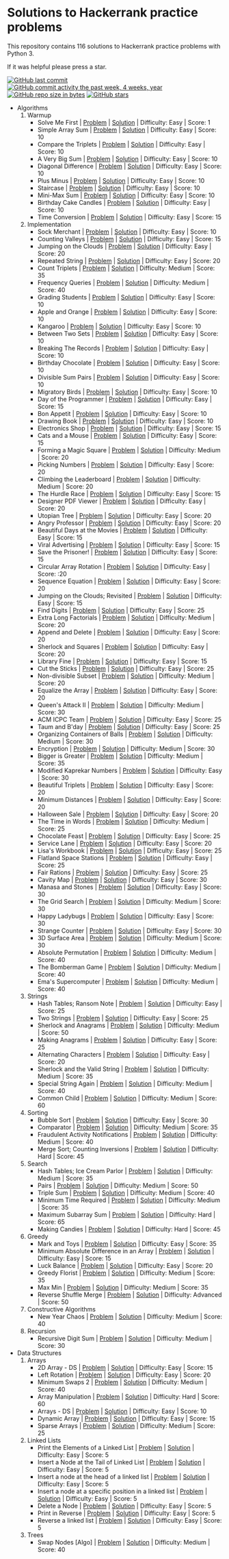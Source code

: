 # Solutions to Hackerrank practice problems
This repository contains 116 solutions to Hackerrank practice problems with Python 3.

If it was helpful please press a star.

[![GitHub last commit](https://img.shields.io/github/last-commit/dispe1/Hackerrank-Solutions.svg)](https://github.com/dispe1/Hackerrank-Solutions)
[![GitHub commit activity the past week, 4 weeks, year](https://img.shields.io/github/commit-activity/y/dispe1/Hackerrank-Solutions.svg)](https://github.com/dispe1/Hackerrank-Solutions)
[![GitHub repo size in bytes](https://img.shields.io/github/repo-size/dispe1/Hackerrank-Solutions.svg)](https://github.com/dispe1/Hackerrank-Solutions)
[![GitHub stars](https://img.shields.io/github/stars/dispe1/Hackerrank-Solutions.svg)](https://github.com/dispe1/Hackerrank-Solutions)

- Algorithms
    01. Warmup
        - Solve Me First | [Problem](https://www.hackerrank.com/challenges/solve-me-first/problem) | [Solution](https://github.com/dispe1/Hackerrank-Solutions/blob/master/Algorithms/01.%20Warmup/001.%20Solve%20Me%20First.py) | Difficulty: Easy | Score: 1
        - Simple Array Sum | [Problem](https://www.hackerrank.com/challenges/simple-array-sum/problem) | [Solution](https://github.com/dispe1/Hackerrank-Solutions/blob/master/Algorithms/01.%20Warmup/002.%20Simple%20Array%20Sum.py) | Difficulty: Easy | Score: 10
        - Compare the Triplets | [Problem](https://www.hackerrank.com/challenges/compare-the-triplets/problem) | [Solution](https://github.com/dispe1/Hackerrank-Solutions/blob/master/Algorithms/01.%20Warmup/003.%20Compare%20the%20Triplets.py) | Difficulty: Easy | Score: 10
        - A Very Big Sum | [Problem](https://www.hackerrank.com/challenges/a-very-big-sum/problem) | [Solution](https://github.com/dispe1/Hackerrank-Solutions/blob/master/Algorithms/01.%20Warmup/004.%20A%20Very%20Big%20Sum.py) | Difficulty: Easy | Score: 10
        - Diagonal Difference | [Problem](https://www.hackerrank.com/challenges/diagonal-difference/problem) | [Solution](https://github.com/dispe1/Hackerrank-Solutions/blob/master/Algorithms/01.%20Warmup/005.%20Diagonal%20Difference.py) | Difficulty: Easy | Score: 10
        - Plus Minus | [Problem](https://www.hackerrank.com/challenges/plus-minus/problem) | [Solution](https://github.com/dispe1/Hackerrank-Solutions/blob/master/Algorithms/01.%20Warmup/006.%20Plus%20Minus.py) | Difficulty: Easy | Score: 10
        - Staircase | [Problem](https://www.hackerrank.com/challenges/staircase/problem) | [Solution](https://github.com/dispe1/Hackerrank-Solutions/blob/master/Algorithms/01.%20Warmup/007.%20Staircase.py) | Difficulty: Easy | Score: 10
        - Mini-Max Sum | [Problem](https://www.hackerrank.com/challenges/mini-max-sum/problem) | [Solution](https://github.com/dispe1/Hackerrank-Solutions/blob/master/Algorithms/01.%20Warmup/008.%20Mini-Max%20Sum.py) | Difficulty: Easy | Score: 10
        - Birthday Cake Candles | [Problem](https://www.hackerrank.com/challenges/birthday-cake-candles/problem) | [Solution](https://github.com/dispe1/Hackerrank-Solutions/blob/master/Algorithms/01.%20Warmup/009.%20Birthday%20Cake%20Candles.py) | Difficulty: Easy | Score: 10
        - Time Conversion | [Problem](https://www.hackerrank.com/challenges/time-conversion/problem) | [Solution](https://github.com/dispe1/Hackerrank-Solutions/blob/master/Algorithms/01.%20Warmup/010.%20Time%20Conversion.py) | Difficulty: Easy | Score: 15
    02. Implementation
        - Sock Merchant | [Problem](https://www.hackerrank.com/challenges/sock-merchant/problem) | [Solution](https://github.com/dispe1/Hackerrank-Solutions/blob/master/Algorithms/02.%20Implementation/001.%20Sock%20Merchant.py) | Difficulty: Easy | Score: 10
        - Counting Valleys | [Problem](https://www.hackerrank.com/challenges/counting-valleys/problem) | [Solution](https://github.com/dispe1/Hackerrank-Solutions/blob/master/Algorithms/02.%20Implementation/002.%20Counting%20Valleys.py) | Difficulty: Easy | Score: 15
        - Jumping on the Clouds | [Problem](https://www.hackerrank.com/challenges/jumping-on-the-clouds/problem) | [Solution](https://github.com/dispe1/Hackerrank-Solutions/blob/master/Algorithms/02.%20Implementation/003.%20Jumping%20on%20the%20Clouds.py) | Difficulty: Easy | Score: 20
        - Repeated String | [Problem](https://www.hackerrank.com/challenges/repeated-string/problem) | [Solution](https://github.com/dispe1/Hackerrank-Solutions/blob/master/Algorithms/02.%20Implementation/004.%20Repeated%20String.py) | Difficulty: Easy | Score: 20
        - Count Triplets | [Problem](https://www.hackerrank.com/challenges/count-triplets-1/problem) | [Solution](https://github.com/dispe1/Hackerrank-Solutions/blob/master/Algorithms/02.%20Implementation/005.%20Count%20Triplets.py) | Difficulty: Medium | Score: 35
        - Frequency Queries | [Problem](https://www.hackerrank.com/challenges/frequency-queries/problem) | [Solution](https://github.com/dispe1/Hackerrank-Solutions/blob/master/Algorithms/02.%20Implementation/006.%20Frequency%20Queries.py) | Difficulty: Medium | Score: 40
        - Grading Students | [Problem](https://www.hackerrank.com/challenges/grading/problem) | [Solution](https://github.com/dispe1/Hackerrank-Solutions/blob/master/Algorithms/02.%20Implementation/007.%20Grading%20Students.py) | Difficulty: Easy | Score: 10
        - Apple and Orange | [Problem](https://www.hackerrank.com/challenges/apple-and-orange/problem) | [Solution](https://github.com/dispe1/Hackerrank-Solutions/blob/master/Algorithms/02.%20Implementation/008.%20Apple%20and%20Orange.py) | Difficulty: Easy | Score: 10
        - Kangaroo | [Problem](https://www.hackerrank.com/challenges/kangaroo/problem) | [Solution](https://github.com/dispe1/Hackerrank-Solutions/blob/master/Algorithms/02.%20Implementation/009.%20Kangaroo.py) | Difficulty: Easy | Score: 10
        - Between Two Sets | [Problem](https://www.hackerrank.com/challenges/between-two-sets/problem) | [Solution](https://github.com/dispe1/Hackerrank-Solutions/blob/master/Algorithms/02.%20Implementation/010.%20Between%20Two%20Sets.py) | Difficulty: Easy | Score: 10
        - Breaking The Records | [Problem](https://www.hackerrank.com/challenges/breaking-best-and-worst-records/problem) | [Solution](https://github.com/dispe1/Hackerrank-Solutions/blob/master/Algorithms/02.%20Implementation/011.%20Breaking%20The%20Records.py) | Difficulty: Easy | Score: 10
        - Birthday Chocolate | [Problem](https://www.hackerrank.com/challenges/the-birthday-bar/problem) | [Solution](https://github.com/dispe1/Hackerrank-Solutions/blob/master/Algorithms/02.%20Implementation/012.%20Birthday%20Chocolate.py) | Difficulty: Easy | Score: 10
        - Divisible Sum Pairs | [Problem](https://www.hackerrank.com/challenges/divisible-sum-pairs/problem) | [Solution](https://github.com/dispe1/Hackerrank-Solutions/blob/master/Algorithms/02.%20Implementation/013.%20Divisible%20Sum%20Pairs.py) | Difficulty: Easy | Score: 10
        - Migratory Birds | [Problem](https://www.hackerrank.com/challenges/migratory-birds/problem) | [Solution](https://github.com/dispe1/Hackerrank-Solutions/blob/master/Algorithms/02.%20Implementation/014.%20Migratory%20Birds.py) | Difficulty: Easy | Score: 10
        - Day of the Programmer | [Problem](https://www.hackerrank.com/challenges/day-of-the-programmer/problem) | [Solution](https://github.com/dispe1/Hackerrank-Solutions/blob/master/Algorithms/02.%20Implementation/015.%20Day%20of%20the%20Programmer.py) | Difficulty: Easy | Score: 15
        - Bon Appetit | [Problem](https://www.hackerrank.com/challenges/bon-appetit/problem) | [Solution](https://github.com/dispe1/Hackerrank-Solutions/blob/master/Algorithms/02.%20Implementation/016.%20Bon%20Appetit.py) | Difficulty: Easy | Score: 10
        - Drawing Book | [Problem](https://www.hackerrank.com/challenges/drawing-book/problem) | [Solution](https://github.com/dispe1/Hackerrank-Solutions/blob/master/Algorithms/02.%20Implementation/017.%20Drawing%20Book.py) | Difficulty: Easy | Score: 10
        - Electronics Shop | [Problem](https://www.hackerrank.com/challenges/electronics-shop/problem) | [Solution](https://github.com/dispe1/Hackerrank-Solutions/blob/master/Algorithms/02.%20Implementation/018.%20Electronics%20Shop.py) | Difficulty: Easy | Score: 15
        - Cats and a Mouse | [Problem](https://www.hackerrank.com/challenges/cats-and-a-mouse/problem) | [Solution](https://github.com/dispe1/Hackerrank-Solutions/blob/master/Algorithms/02.%20Implementation/019.%20Cats%20and%20a%20Mouse.py) | Difficulty: Easy | Score: 15
        - Forming a Magic Square | [Problem](https://www.hackerrank.com/challenges/magic-square-forming/problem) | [Solution](https://github.com/dispe1/Hackerrank-Solutions/blob/master/Algorithms/02.%20Implementation/020.%20Forming%20a%20Magic%20Square.py) | Difficulty: Medium | Score: 20
        - Picking Numbers | [Problem](https://www.hackerrank.com/challenges/picking-numbers/problem) | [Solution](https://github.com/dispe1/Hackerrank-Solutions/blob/master/Algorithms/02.%20Implementation/021.%20Picking%20Numbers.py) | Difficulty: Easy | Score: 20
        - Climbing the Leaderboard | [Problem](https://www.hackerrank.com/challenges/climbing-the-leaderboard/problem) | [Solution](https://github.com/dispe1/Hackerrank-Solutions/blob/master/Algorithms/02.%20Implementation/022.%20Climbing%20the%20Leaderboard.py) | Difficulty: Medium | Score: 20
        - The Hurdle Race | [Problem](https://www.hackerrank.com/challenges/the-hurdle-race/problem) | [Solution](https://github.com/dispe1/Hackerrank-Solutions/blob/master/Algorithms/02.%20Implementation/023.%20The%20Hurdle%20Race.py) | Difficulty: Easy | Score: 15
        - Designer PDF Viewer | [Problem](https://www.hackerrank.com/challenges/designer-pdf-viewer/problem) | [Solution](https://github.com/dispe1/Hackerrank-Solutions/blob/master/Algorithms/02.%20Implementation/024.%20Designer%20PDF%20Viewer.py) | Difficulty: Easy | Score: 20
        - Utopian Tree | [Problem](https://www.hackerrank.com/challenges/utopian-tree/problem) | [Solution](https://github.com/dispe1/Hackerrank-Solutions/blob/master/Algorithms/02.%20Implementation/025.%20Utopian%20Tree.py) | Difficulty: Easy | Score: 20
        - Angry Professor | [Problem](https://www.hackerrank.com/challenges/angry-professor/problem) | [Solution](https://github.com/dispe1/Hackerrank-Solutions/blob/master/Algorithms/02.%20Implementation/026.%20Angry%20Professor.py) | Difficulty: Easy | Score: 20
        - Beautiful Days at the Movies | [Problem](https://www.hackerrank.com/challenges/beautiful-days-at-the-movies/problem) | [Solution](https://github.com/dispe1/Hackerrank-Solutions/blob/master/Algorithms/02.%20Implementation/027.%20Beautiful%20Days%20at%20the%20Movies.py) | Difficulty: Easy | Score: 15
        - Viral Advertising | [Problem](https://www.hackerrank.com/challenges/strange-advertising/problem) | [Solution](https://github.com/dispe1/Hackerrank-Solutions/blob/master/Algorithms/02.%20Implementation/028.%20Viral%20Advertising.py) | Difficulty: Easy | Score: 15
        - Save the Prisoner! | [Problem](https://www.hackerrank.com/challenges/save-the-prisoner/problem) | [Solution](https://github.com/dispe1/Hackerrank-Solutions/blob/master/Algorithms/02.%20Implementation/029.%20Save%20the%20Prisoner!.py) | Difficulty: Easy | Score: 15
        - Circular Array Rotation | [Problem](https://www.hackerrank.com/challenges/circular-array-rotation/problem) | [Solution](https://github.com/dispe1/Hackerrank-Solutions/blob/master/Algorithms/02.%20Implementation/030.%20Circular%20Array%20Rotation.py) | Difficulty: Easy | Score: :20
        - Sequence Equation | [Problem](https://www.hackerrank.com/challenges/permutation-equation/problem) | [Solution](https://github.com/dispe1/Hackerrank-Solutions/blob/master/Algorithms/02.%20Implementation/031.%20Sequence%20Equation.py) | Difficulty: Easy | Score: 20
        - Jumping on the Clouds; Revisited | [Problem](https://www.hackerrank.com/challenges/jumping-on-the-clouds-revisited/problem) | [Solution](https://github.com/dispe1/Hackerrank-Solutions/blob/master/Algorithms/02.%20Implementation/032.%20Jumping%20on%20the%20Clouds;%20Revisited.py) | Difficulty: Easy | Score: 15
        - Find Digits | [Problem](https://www.hackerrank.com/challenges/find-digits/problem) | [Solution](https://github.com/dispe1/Hackerrank-Solutions/blob/master/Algorithms/02.%20Implementation/033.%20Find%20Digits.py) | Difficulty: Easy | Score: 25
        - Extra Long Factorials | [Problem](https://www.hackerrank.com/challenges/extra-long-factorials/problem) | [Solution](https://github.com/dispe1/Hackerrank-Solutions/blob/master/Algorithms/02.%20Implementation/034.%20Extra%20Long%20Factorials.py) | Difficulty: Medium | Score: 20
        - Append and Delete | [Problem](https://www.hackerrank.com/challenges/append-and-delete/problem) | [Solution](https://github.com/dispe1/Hackerrank-Solutions/blob/master/Algorithms/02.%20Implementation/035.%20Append%20and%20Delete.py) | Difficulty: Easy | Score: 20
        - Sherlock and Squares | [Problem](https://www.hackerrank.com/challenges/sherlock-and-squares/problem) | [Solution](https://github.com/dispe1/Hackerrank-Solutions/blob/master/Algorithms/02.%20Implementation/036.%20Sherlock%20and%20Squares.py) | Difficulty: Easy | Score: 20
        - Library Fine | [Problem](https://www.hackerrank.com/challenges/library-fine/problem) | [Solution](https://github.com/dispe1/Hackerrank-Solutions/blob/master/Algorithms/02.%20Implementation/037.%20Library%20Fine.py) | Difficulty: Easy | Score: 15
        - Cut the Sticks | [Problem](https://www.hackerrank.com/challenges/cut-the-sticks/problem) | [Solution](https://github.com/dispe1/Hackerrank-Solutions/blob/master/Algorithms/02.%20Implementation/038.%20Cut%20the%20Sticks.py) | Difficulty: Easy | Score: 25
        - Non-divisible Subset | [Problem](https://www.hackerrank.com/challenges/non-divisible-subset/problem) | [Solution](https://github.com/dispe1/Hackerrank-Solutions/blob/master/Algorithms/02.%20Implementation/039.%20Non-divisible%20Subset.py) | Difficulty: Medium | Score: 20
        - Equalize the Array | [Problem](https://www.hackerrank.com/challenges/equality-in-a-array/problem) | [Solution](https://github.com/dispe1/Hackerrank-Solutions/blob/master/Algorithms/02.%20Implementation/040.%20Equalize%20the%20Array.py) | Difficulty: Easy | Score: 20
        - Queen's Attack II | [Problem](https://www.hackerrank.com/challenges/queens-attack-2/problem) | [Solution](https://github.com/dispe1/Hackerrank-Solutions/blob/master/Algorithms/02.%20Implementation/041.%20Queen's%20Attack%20II.py) | Difficulty: Medium | Score: 30
        - ACM ICPC Team | [Problem](https://www.hackerrank.com/challenges/acm-icpc-team/problem) | [Solution](https://github.com/dispe1/Hackerrank-Solutions/blob/master/Algorithms/02.%20Implementation/042.%20ACM%20ICPC%20Team.py) | Difficulty: Easy | Score: 25
        - Taum and B'day | [Problem](https://www.hackerrank.com/challenges/taum-and-bday/problem) | [Solution](https://github.com/dispe1/Hackerrank-Solutions/blob/master/Algorithms/02.%20Implementation/043.%20Taum%20and%20B'day.py) | Difficulty: Easy | Score: 25
        - Organizing Containers of Balls | [Problem](https://www.hackerrank.com/challenges/organizing-containers-of-balls/problem) | [Solution](https://github.com/dispe1/Hackerrank-Solutions/blob/master/Algorithms/02.%20Implementation/044.%20Organizing%20Containers%20of%20Balls.py) | Difficulty: Medium | Score: 30
        - Encryption | [Problem](https://www.hackerrank.com/challenges/encryption/problem) | [Solution](https://github.com/dispe1/Hackerrank-Solutions/blob/master/Algorithms/02.%20Implementation/045.%20Encryption.py) | Difficulty: Medium | Score: 30
        - Bigger is Greater | [Problem](https://www.hackerrank.com/challenges/bigger-is-greater/problem) | [Solution](https://github.com/dispe1/Hackerrank-Solutions/blob/master/Algorithms/02.%20Implementation/046.%20Bigger%20is%20Greater.py) | Difficulty: Medium | Score: 35
        - Modified Kaprekar Numbers | [Problem](https://www.hackerrank.com/challenges/kaprekar-numbers/problem) | [Solution](https://github.com/dispe1/Hackerrank-Solutions/blob/master/Algorithms/02.%20Implementation/047.%20Modified%20Kaprekar%20Numbers.py) | Difficulty: Easy | Score: 30
        - Beautiful Triplets | [Problem](https://www.hackerrank.com/challenges/beautiful-triplets/problem) | [Solution](https://github.com/dispe1/Hackerrank-Solutions/blob/master/Algorithms/02.%20Implementation/048.%20Beautiful%20Triplets.py) | Difficulty: Easy | Score: 20
        - Minimum Distances | [Problem](https://www.hackerrank.com/challenges/minimum-distances/problem) | [Solution](https://github.com/dispe1/Hackerrank-Solutions/blob/master/Algorithms/02.%20Implementation/049.%20Minimum%20Distances.py) | Difficulty: Easy | Score: 20
        - Halloween Sale | [Problem](https://www.hackerrank.com/challenges/halloween-sale/problem) | [Solution](https://github.com/dispe1/Hackerrank-Solutions/blob/master/Algorithms/02.%20Implementation/050.%20Halloween%20Sale.py) | Difficulty: Easy | Score: 20
        - The Time in Words | [Problem](https://www.hackerrank.com/challenges/the-time-in-words/problem) | [Solution](https://github.com/dispe1/Hackerrank-Solutions/blob/master/Algorithms/02.%20Implementation/051.%20The%20Time%20in%20Words.py) | Difficulty: Medium | Score: 25
        - Chocolate Feast | [Problem](https://www.hackerrank.com/challenges/chocolate-feast/problem) | [Solution](https://github.com/dispe1/Hackerrank-Solutions/blob/master/Algorithms/02.%20Implementation/052.%20Chocolate%20Feast.py) | Difficulty: Easy | Score: 25
        - Service Lane | [Problem](https://www.hackerrank.com/challenges/service-lane/problem) | [Solution](https://github.com/dispe1/Hackerrank-Solutions/blob/master/Algorithms/02.%20Implementation/053.%20Service%20Lane.py) | Difficulty: Easy | Score: 20
        - Lisa's Workbook | [Problem](https://www.hackerrank.com/challenges/lisa-workbook/problem) | [Solution](https://github.com/dispe1/Hackerrank-Solutions/blob/master/Algorithms/02.%20Implementation/054.%20Lisa's%20Workbook.py) | Difficulty: Easy | Score: 25
        - Flatland Space Stations | [Problem](https://www.hackerrank.com/challenges/flatland-space-stations/problem) | [Solution](https://github.com/dispe1/Hackerrank-Solutions/blob/master/Algorithms/02.%20Implementation/055.%20Flatland%20Space%20Stations.py) | Difficulty: Easy | Score: 25
        - Fair Rations | [Problem](https://www.hackerrank.com/challenges/fair-rations/problem) | [Solution](https://github.com/dispe1/Hackerrank-Solutions/blob/master/Algorithms/02.%20Implementation/056.%20Fair%20Rations.py) | Difficulty: Easy | Score: 25
        - Cavity Map | [Problem](https://www.hackerrank.com/challenges/cavity-map/problem) | [Solution](https://github.com/dispe1/Hackerrank-Solutions/blob/master/Algorithms/02.%20Implementation/057.%20Cavity%20Map.py) | Difficulty: Easy | Score: 30
        - Manasa and Stones | [Problem](https://www.hackerrank.com/challenges/manasa-and-stones/problem) | [Solution](https://github.com/dispe1/Hackerrank-Solutions/blob/master/Algorithms/02.%20Implementation/058.%20Manasa%20and%20Stones.py) | Difficulty: Easy | Score: 30
        - The Grid Search | [Problem](https://www.hackerrank.com/challenges/the-grid-search/problem) | [Solution](https://github.com/dispe1/Hackerrank-Solutions/blob/master/Algorithms/02.%20Implementation/059.%20The%20Grid%20Search.py) | Difficulty: Medium | Score: 30
        - Happy Ladybugs | [Problem](https://www.hackerrank.com/challenges/happy-ladybugs/problem) | [Solution](https://github.com/dispe1/Hackerrank-Solutions/blob/master/Algorithms/02.%20Implementation/060.%20Happy%20Ladybugs.py) | Difficulty: Easy | Score: 30
        - Strange Counter | [Problem](https://www.hackerrank.com/challenges/strange-code/problem) | [Solution](https://github.com/dispe1/Hackerrank-Solutions/blob/master/Algorithms/02.%20Implementation/061.%20Strange%20Counter.py) | Difficulty: Easy | Score: 30
        - 3D Surface Area | [Problem](https://www.hackerrank.com/challenges/3d-surface-area/problem) | [Solution](https://github.com/dispe1/Hackerrank-Solutions/blob/master/Algorithms/02.%20Implementation/062.%203D%20Surface%20Area.py) | Difficulty: Medium | Score: 30
        - Absolute Permutation | [Problem](https://www.hackerrank.com/challenges/absolute-permutation/problem) | [Solution](https://github.com/dispe1/Hackerrank-Solutions/blob/master/Algorithms/02.%20Implementation/063.%20Absolute%20Permutation.py) | Difficulty: Medium | Score: 40
        - The Bomberman Game | [Problem](https://www.hackerrank.com/challenges/bomber-man/problem) | [Solution](https://github.com/dispe1/Hackerrank-Solutions/blob/master/Algorithms/02.%20Implementation/064.%20The%20Bomberman%20Game.py) | Difficulty: Medium | Score: 40
        - Ema's Supercomputer | [Problem](https://www.hackerrank.com/challenges/two-pluses/problem) | [Solution](https://github.com/dispe1/Hackerrank-Solutions/blob/master/Algorithms/02.%20Implementation/065.%20Ema's%20Supercomputer.py) | Difficulty: Medium | Score: 40
    03. Strings
        - Hash Tables; Ransom Note | [Problem](https://www.hackerrank.com/challenges/ctci-ransom-note/problem) | [Solution](https://github.com/dispe1/Hackerrank-Solutions/blob/master/Algorithms/03.%20Strings/001.%20Hash%20Tables;%20Ransom%20Note.py) | Difficulty: Easy | Score: 25
        - Two Strings | [Problem](https://www.hackerrank.com/challenges/two-strings/problem) | [Solution](https://github.com/dispe1/Hackerrank-Solutions/blob/master/Algorithms/03.%20Strings/002.%20Two%20Strings.py) | Difficulty: Easy | Score: 25
        - Sherlock and Anagrams | [Problem](https://www.hackerrank.com/challenges/sherlock-and-anagrams/problem) | [Solution](https://github.com/dispe1/Hackerrank-Solutions/blob/master/Algorithms/03.%20Strings/003.%20Sherlock%20and%20Anagrams.py) | Difficulty: Medium | Score: 50
        - Making Anagrams | [Problem](https://www.hackerrank.com/challenges/ctci-making-anagrams/problem) | [Solution](https://github.com/dispe1/Hackerrank-Solutions/blob/master/Algorithms/03.%20Strings/004.%20Making%20Anagrams.py) | Difficulty: Easy | Score: 25
        - Alternating Characters | [Problem](https://www.hackerrank.com/challenges/alternating-characters/problem) | [Solution](https://github.com/dispe1/Hackerrank-Solutions/blob/master/Algorithms/03.%20Strings/005.%20Alternating%20Characters.py) | Difficulty: Easy | Score: 20
        - Sherlock and the Valid String | [Problem](https://www.hackerrank.com/challenges/alternating-characters/problem) | [Solution](https://github.com/dispe1/Hackerrank-Solutions/blob/master/Algorithms/03.%20Strings/006.%20Sherlock%20and%20the%20Valid%20String.py) | Difficulty: Medium | Score: 35
        - Special String Again | [Problem](https://www.hackerrank.com/challenges/special-palindrome-again/problem) | [Solution](https://github.com/dispe1/Hackerrank-Solutions/blob/master/Algorithms/03.%20Strings/007.%20Special%20String%20Again.py) | Difficulty: Medium | Score: 40
        - Common Child | [Problem](https://www.hackerrank.com/challenges/common-child/problem) | [Solution](https://github.com/dispe1/Hackerrank-Solutions/blob/master/Algorithms/03.%20Strings/008.%20Common%20Child.py) | Difficulty: Medium | Score: 60
    04. Sorting
        - Bubble Sort | [Problem](https://www.hackerrank.com/challenges/ctci-bubble-sort/problem) | [Solution](https://github.com/dispe1/Hackerrank-Solutions/blob/master/Algorithms/04.%20Sorting/001.%20Bubble%20Sort.py) | Difficulty: Easy | Score: 30
        - Comparator | [Problem](https://www.hackerrank.com/challenges/ctci-comparator-sorting/problem) | [Solution](https://github.com/dispe1/Hackerrank-Solutions/blob/master/Algorithms/04.%20Sorting/002.%20Comparator.py) | Difficulty: Medium | Score: 35
        - Fraudulent Activity Notifications | [Problem](https://www.hackerrank.com/challenges/fraudulent-activity-notifications/problem) | [Solution](https://github.com/dispe1/Hackerrank-Solutions/blob/master/Algorithms/04.%20Sorting/003.%20Fraudulent%20Activity%20Notifications.py) | Difficulty: Medium | Score: 40
        - Merge Sort; Counting Inversions | [Problem](https://www.hackerrank.com/challenges/ctci-merge-sort/problem) | [Solution](https://github.com/dispe1/Hackerrank-Solutions/blob/master/Algorithms/04.%20Sorting/004.%20Merge%20Sort;%20Counting%20Inversions.py) | Difficulty: Hard | Score: 45
    05. Search
        - Hash Tables; Ice Cream Parlor | [Problem](https://www.hackerrank.com/challenges/ctci-ice-cream-parlor/problem) | [Solution](https://github.com/dispe1/Hackerrank-Solutions/blob/master/Algorithms/05.%20Search/001.%20Hash%20Tables;%20Ice%20Cream%20Parlor.py) | Difficulty: Medium | Score: 35
        - Pairs | [Problem](https://www.hackerrank.com/challenges/pairs/problem) | [Solution](https://github.com/dispe1/Hackerrank-Solutions/blob/master/Algorithms/05.%20Search/002.%20Pairs.py) | Difficulty: Medium | Score: 50
        - Triple Sum | [Problem](https://www.hackerrank.com/challenges/triple-sum/problem) | [Solution](https://github.com/dispe1/Hackerrank-Solutions/blob/master/Algorithms/05.%20Search/003.%20Triple%20Sum.py) | Difficulty: Medium | Score: 40
        - Minimum Time Required | [Problem](https://www.hackerrank.com/challenges/minimum-time-required/problem) | [Solution](https://github.com/dispe1/Hackerrank-Solutions/blob/master/Algorithms/05.%20Search/004.%20Minimum%20Time%20Required.py) | Difficulty: Medium | Score: 35
        - Maximum Subarray Sum | [Problem](https://www.hackerrank.com/challenges/maximum-subarray-sum/problem) | [Solution](https://github.com/dispe1/Hackerrank-Solutions/blob/master/Algorithms/05.%20Search/005.%20Maximum%20Subarray%20Sum.py) | Difficulty: Hard | Score: 65
        - Making Candies | [Problem](https://www.hackerrank.com/challenges/making-candies/problem) | [Solution](https://github.com/dispe1/Hackerrank-Solutions/blob/master/Algorithms/05.%20Search/006.%20Making%20Candies.py) | Difficulty: Hard | Score: 45
    07. Greedy
        - Mark and Toys | [Problem](https://www.hackerrank.com/challenges/mark-and-toys/problem) | [Solution](https://github.com/dispe1/Hackerrank-Solutions/blob/master/Algorithms/07.%20Greedy/001.%20Mark%20and%20Toys.py) | Difficulty: Easy | Score: 35
        - Minimum Absolute Difference in an Array | [Problem](https://www.hackerrank.com/challenges/minimum-absolute-difference-in-an-array/problem) | [Solution](https://github.com/dispe1/Hackerrank-Solutions/blob/master/Algorithms/07.%20Greedy/002.%20Minimum%20Absolute%20Difference%20in%20an%20Array.py) | Difficulty: Easy | Score: 15
        - Luck Balance | [Problem](https://www.hackerrank.com/challenges/luck-balance/problem) | [Solution](https://github.com/dispe1/Hackerrank-Solutions/blob/master/Algorithms/07.%20Greedy/003.%20Luck%20Balance.py) | Difficulty: Easy | Score: 20
        - Greedy Florist | [Problem](https://www.hackerrank.com/challenges/greedy-florist/problem) | [Solution](https://github.com/dispe1/Hackerrank-Solutions/blob/master/Algorithms/07.%20Greedy/004.%20Greedy%20Florist.py) | Difficulty: Medium | Score: 35
        - Max Min | [Problem](https://www.hackerrank.com/challenges/angry-children/problem) | [Solution](https://github.com/dispe1/Hackerrank-Solutions/blob/master/Algorithms/07.%20Greedy/005.%20Max%20Min.py) | Difficulty: Medium | Score: 35
        - Reverse Shuffle Merge | [Problem](https://www.hackerrank.com/challenges/reverse-shuffle-merge/problem) | [Solution](https://github.com/dispe1/Hackerrank-Solutions/blob/master/Algorithms/07.%20Greedy/006.%20Reverse%20Shuffle%20Merge.py) | Difficulty: Advanced | Score: 50
    09. Constructive Algorithms
        - New Year Chaos | [Problem](https://www.hackerrank.com/challenges/new-year-chaos/problem) | [Solution](https://github.com/dispe1/Hackerrank-Solutions/blob/master/Algorithms/09.%20Constructive%20Algorithms/001.%20New%20Year%20Chaos.py) | Difficulty: Medium | Score: 40
    11. Recursion
        - Recursive Digit Sum | [Problem](https://www.hackerrank.com/challenges/recursive-digit-sum/problem) | [Solution](https://github.com/dispe1/Hackerrank-Solutions/blob/master/Algorithms/11.%20Recursion/001.%20Recursive%20Digit%20Sum.py) | Difficulty: Medium | Score: 30
- Data Structures
    01. Arrays
        - 2D Array - DS | [Problem](https://www.hackerrank.com/challenges/2d-array/problem) | [Solution](https://github.com/dispe1/Hackerrank-Solutions/blob/master/Data%20Structures/01.%20Arrays/001.%202D%20Array%20-%20DS.py) | Difficulty: Easy | Score: 15
        - Left Rotation | [Problem](https://www.hackerrank.com/challenges/ctci-array-left-rotation/problem) | [Solution](https://github.com/dispe1/Hackerrank-Solutions/blob/master/Data%20Structures/01.%20Arrays/002.%20Left%20Rotation.py) | Difficulty: Easy | Score: 20
        - Minimum Swaps 2 | [Problem](https://www.hackerrank.com/challenges/solve-me-first/problem) | [Solution](https://github.com/dispe1/Hackerrank-Solutions/blob/master/Data%20Structures/01.%20Arrays/003.%20Minimum%20Swaps%202.py) | Difficulty: Medium | Score: 40
        - Array Manipulation | [Problem](https://www.hackerrank.com/challenges/crush/problem) | [Solution](https://github.com/dispe1/Hackerrank-Solutions/blob/master/Data%20Structures/01.%20Arrays/004.%20Array%20Manipulation.py) | Difficulty: Hard | Score: 60
        - Arrays - DS | [Problem](https://www.hackerrank.com/challenges/arrays-ds/problem) | [Solution](https://github.com/dispe1/Hackerrank-Solutions/blob/master/Data%20Structures/01.%20Arrays/005.%20Arrays%20-%20DS.py) | Difficulty: Easy | Score: 10
        - Dynamic Array | [Problem](https://www.hackerrank.com/challenges/dynamic-array/problem) | [Solution](https://github.com/dispe1/Hackerrank-Solutions/blob/master/Data%20Structures/01.%20Arrays/006.%20Dynamic%20Array.py) | Difficulty: Easy | Score: 15
        - Sparse Arrays | [Problem](https://www.hackerrank.com/challenges/sparse-arrays/problem) | [Solution](https://github.com/dispe1/Hackerrank-Solutions/blob/master/Data%20Structures/01.%20Arrays/007.%20Sparse%20Arrays.py) | Difficulty: Medium | Score: 25
    02. Linked Lists
        - Print the Elements of a Linked List | [Problem](https://www.hackerrank.com/challenges/print-the-elements-of-a-linked-list/problem) | [Solution](https://github.com/dispe1/Hackerrank-Solutions/blob/master/Data%20Structures/02.%20Linked%20Lists/001.%20Print%20the%20Elements%20of%20a%20Linked%20List.py) | Difficulty: Easy | Score: 5
        - Insert a Node at the Tail of Linked List | [Problem](https://www.hackerrank.com/challenges/insert-a-node-at-the-tail-of-a-linked-list/problem) | [Solution](https://github.com/dispe1/Hackerrank-Solutions/blob/master/Data%20Structures/02.%20Linked%20Lists/002.%20Insert%20a%20Node%20at%20the%20Tail%20of%20Linked%20List.py) | Difficulty: Easy | Score: 5
        - Insert a node at the head of a linked list | [Problem](https://www.hackerrank.com/challenges/insert-a-node-at-the-head-of-a-linked-list/problem) | [Solution](https://github.com/dispe1/Hackerrank-Solutions/blob/master/Data%20Structures/02.%20Linked%20Lists/003.%20Insert%20a%20node%20at%20the%20head%20of%20a%20linked%20list.py) | Difficulty: Easy | Score: 5
        - Insert a node at a specific position in a linked list | [Problem](https://www.hackerrank.com/challenges/insert-a-node-at-a-specific-position-in-a-linked-list/problem) | [Solution](https://github.com/dispe1/Hackerrank-Solutions/blob/master/Data%20Structures/02.%20Linked%20Lists/004.%20Insert%20a%20node%20at%20a%20specific%20position%20in%20a%20linked%20list.py) | Difficulty: Easy | Score: 5
        - Delete a Node | [Problem](https://www.hackerrank.com/challenges/delete-a-node-from-a-linked-list/problem) | [Solution](https://github.com/dispe1/Hackerrank-Solutions/blob/master/Data%20Structures/02.%20Linked%20Lists/005.%20Delete%20a%20Node.py) | Difficulty: Easy | Score: 5
        - Print in Reverse | [Problem](https://www.hackerrank.com/challenges/print-the-elements-of-a-linked-list-in-reverse/problem) | [Solution](https://github.com/dispe1/Hackerrank-Solutions/blob/master/Data%20Structures/02.%20Linked%20Lists/006.%20Print%20in%20Reverse.py) | Difficulty: Easy | Score: 5
        - Reverse a linked list | [Problem](https://www.hackerrank.com/challenges/reverse-a-linked-list/problem) | [Solution](https://github.com/dispe1/Hackerrank-Solutions/blob/master/Data%20Structures/02.%20Linked%20Lists/007.%20Reverse%20a%20linked%20list.py) | Difficulty: Easy | Score: 5
    03. Trees
        - Swap Nodes [Algo] | [Problem](https://www.hackerrank.com/challenges/swap-nodes-algo/problem) | [Solution](https://github.com/dispe1/Hackerrank-Solutions/blob/master/Data%20Structures/03.%20Trees/001.%20Swap%20Nodes%20[Algo].py) | Difficulty: Medium | Score: 40
